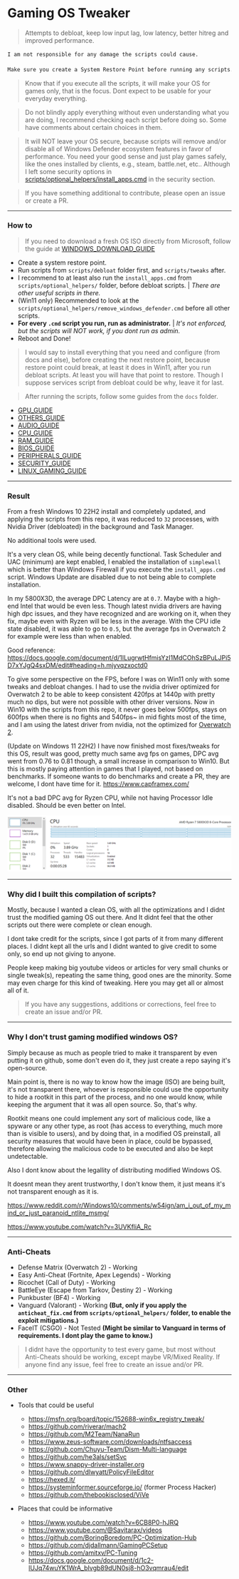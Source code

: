 # Gaming OS Tweaker

> Attempts to debloat, keep low input lag, low latency, better hitreg and improved performance.

```txt
I am not responsible for any damage the scripts could cause.

Make sure you create a System Restore Point before running any scripts.
```

> Know that if you execute all the scripts, it will make your OS for games only, that is the focus. Dont expect to be usable for your everyday everything.

> Do not blindly apply everything without even understanding what you are doing, I recommend checking each script before doing so. Some have comments about certain choices in them.

> It will NOT leave your OS secure, because scripts will remove and/or disable all of Windows Defender ecosystem features in favor of performance. You need your good sense and just play games safely, like the ones installed by clients, e.g., steam, battle.net, etc.. Although I left some security options in [scripts/optional_helpers/install_apps.cmd](/scripts/optional_helpers/install_apps.cmd) in the security section.

> If you have something additional to contribute, please open an issue or create a PR.

---

### How to

> If you need to download a fresh OS ISO directly from Microsoft, follow the guide at [WINDOWS_DOWNLOAD_GUIDE](/docs/WINDOWS_DOWNLOAD_GUIDE.md)

- Create a system restore point.
- Run scripts from `scripts/debloat` folder first, and `scripts/tweaks` after.
- I recommend to at least also run the `install_apps.cmd` from `scripts/optional_helpers/` folder, before debloat scripts. | *There are other useful scripts in there.*
- (Win11 only) Recommended to look at the `scripts/optional_helpers/remove_windows_defender.cmd` before all other scripts.
- **For every `.cmd` script you run, run as administrator.** | *It's not enforced, but the scripts will NOT work, if you dont run as admin.*
- Reboot and Done!

> I would say to install everything that you need and configure (from docs and else), before creating the next restore point, because restore point could break, at least it does in Win11, after you run debloat scripts. At least you will have that point to restore. Though I suppose services script from debloat could be why, leave it for last.

> After running the scripts, follow some guides from the `docs` folder.

- [GPU_GUIDE](/docs/GPU_GUIDE.md)
- [OTHERS_GUIDE](/docs/OTHERS_GUIDE.md)
- [AUDIO_GUIDE](/docs/AUDIO_GUIDE.md)
- [CPU_GUIDE](/docs/CPU_GUIDE.md)
- [RAM_GUIDE](/docs/RAM_GUIDE.md)
- [BIOS_GUIDE](/docs/BIOS_GUIDE.md)
- [PERIPHERALS_GUIDE](/docs/PERIPHERALS_GUIDE.md)
- [SECURITY_GUIDE](/docs/SECURITY_GUIDE.md)
- [LINUX_GAMING_GUIDE](/docs/LINUX_GAMING_GUIDE.md)

---

### Result

From a fresh Windows 10 22H2 install and completely updated, and applying the scripts from this repo, it was reduced to `32` processes, with Nvidia Driver (debloated) in the background and Task Manager.

No additional tools were used.

It's a very clean OS, while being decently functional. Task Scheduler and UAC (minimum) are kept enabled, I enabled the installation of `simplewall` which is better than Windows Firewall if you execute the `install_apps.cmd` script. Windows Update are disabled due to not being able to complete installation.

In my 5800X3D, the average DPC Latency are at `0.7`. Maybe with a high-end Intel that would be even less. Though latest nvidia drivers are having high dpc issues, and they have recognized and are working on it, when they fix, maybe even with Ryzen will be less in the average. With the CPU idle state disabled, it was able to go to `0.5`, but the average fps in Overwatch 2 for example were less than when enabled.

Good reference:  <https://docs.google.com/document/d/1ILugrwtHfmisYzI1MdCOhSzBPuLJPi5D7xYJgQ4sxDM/edit#heading=h.mjyvqzxoctd0>

To give some perspective on the FPS, before I was on Win11 only with some tweaks and debloat changes. I had to use the nvidia driver optimized for Overwatch 2 to be able to keep consistent 420fps at 1440p with pretty much no dips, but were not possible with other driver versions. Now in Win10 with the scripts from this repo, it never goes below 500fps, stays on 600fps when there is no fights and 540fps~ in mid fights most of the time, and I am using the latest driver from nvidia, not the optimized for [Overwatch 2](/docs/overwatch2_fps.png).

(Update on Windows 11 22H2) I have now finished most fixes/tweaks for this OS, result was good, pretty much same avg fps on games, DPC avg went from 0.76 to 0.81 though, a small increase in comparison to Win10. But this is mostly paying attention in games that I played, not based on benchmarks. If someone wants to do benchmarks and create a PR, they are welcome, I dont have time for it. <https://www.capframex.com/>

It's not a bad DPC avg for Ryzen CPU, while not having Processor Idle disabled. Should be even better on Intel.

![processes](./docs/processes.png)

---

### Why did I built this compilation of scripts?

Mostly, because I wanted a clean OS, with all the optimizations and I didnt trust the modified gaming OS out there. And It didnt feel that the other scripts out there were complete or clean enough.

I dont take credit for the scripts, since I got parts of it from many different places. I didnt kept all the urls and I didnt wanted to give credit to some only, so end up not giving to anyone.

People keep making big youtube videos or articles for very small chunks or single tweak(s), repeating the same thing, good ones are the minority. Some may even charge for this kind of tweaking. Here you may get all or almost all of it.

> If you have any suggestions, additions or corrections, feel free to create an issue and/or PR.

---

### Why I don't trust gaming modified windows OS?

Simply because as much as people tried to make it transparent by even putting it on github, some don't even do it, they just create a repo saying it's open-source.

Main point is, there is no way to know how the image (ISO) are being built, it's not transparent there, whoever is responsible could use the opportunity to hide a rootkit in this part of the process, and no one would know, while keeping the argument that it was all open source. So, that's why.

Rootkit means one could implement any sort of malicious code, like a spyware or any other type, as root (has access to everything, much more than is visible to users), and by doing that, in a modified OS preinstall, all security measures that would have been in place, could be bypassed, therefore allowing the malicious code to be executed and also be kept undetectable.

Also I dont know about the legallity of distributing modified Windows OS.

It doesnt mean they arent trustworthy, I don't know them, it just means it's not transparent enough as it is.

<https://www.reddit.com/r/Windows10/comments/w54ign/am_i_out_of_my_mind_or_just_paranoid_ntlite_msmg/>

<https://www.youtube.com/watch?v=3UVKfliA_Rc>

---

### Anti-Cheats

- Defense Matrix (Overwatch 2) - Working
- Easy Anti-Cheat (Fortnite, Apex Legends) - Working
- Ricochet (Call of Duty) - Working
- BattleEye (Escape from Tarkov, Destiny 2) - Working
- Punkbuster (BF4) - Working
- Vanguard (Valorant) - Working **(But, only if you apply the `anticheat_fix.cmd` from `scripts/optional_helpers/` folder, to enable the exploit mitigations.)**
- FaceIT (CSGO) - Not Tested **(Might be similar to Vanguard in terms of requirements. I dont play the game to know.)**

> I didnt have the opportunity to test every game, but most without Anti-Cheats should be working, except maybe VR/Mixed Reality. If anyone find any issue, feel free to create an issue and/or PR.

---

### Other

- Tools that could be useful
  - <https://msfn.org/board/topic/152688-win6x_registry_tweak/>
  - <https://github.com/riverar/mach2>
  - <https://github.com/M2Team/NanaRun>
  - <https://www.zeus-software.com/downloads/ntfsaccess>
  - <https://github.com/Chuyu-Team/Dism-Multi-language>
  - <https://github.com/he3als/setSvc>
  - <https://www.snappy-driver-installer.org>
  - <https://github.com/dlwyatt/PolicyFileEditor>
  - <https://hexed.it/>
  - <https://systeminformer.sourceforge.io/> (former Process Hacker)
  - <https://github.com/thebookisclosed/ViVe>

- Places that could be informative
  - <https://www.youtube.com/watch?v=6CB8P0-hJRQ>
  - <https://www.youtube.com/@Savitarax/videos>
  - <https://github.com/BoringBoredom/PC-Optimization-Hub>
  - <https://github.com/djdallmann/GamingPCSetup>
  - <https://github.com/amitxv/PC-Tuning>
  - <https://docs.google.com/document/d/1c2-lUJq74wuYK1WrA_bIvgb89dUN0sj8-hO3vqmrau4/edit>
